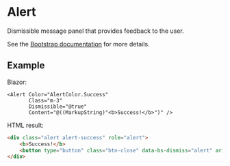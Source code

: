 ﻿# Alert

Dismissible message panel that provides feedback to the user.

See the [Bootstrap documentation](https://getbootstrap.com/docs/5.3/components/alerts/)
for more details.

## Example

Blazor:

```razor
<Alert Color="AlertColor.Success"
       Class="m-3"
       Dismissible="@true"
       Content="@((MarkupString)"<b>Success!</b>")" />
```

HTML result:

```html
<div class="alert alert-success" role="alert">
    <b>Success!</b>
    <button type="button" class="btn-close" data-bs-dismiss="alert" aria-label="Close"></button>
</div>
```
